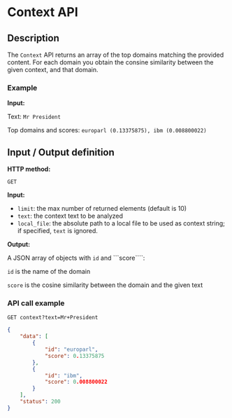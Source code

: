 # Context API

## Description
The ```Context``` API returns an array of the top domains matching the provided content.
For each domain you obtain the consine similarity between the given context, and that domain.

### Example

**Input:**

Text:
```Mr President```

Top domains and scores:
```europarl (0.13375875), ibm (0.008800022)```

## Input / Output definition

**HTTP method:**

``` GET ```

**Input:**

* ```limit```: the max number of returned elements (default is 10)
* ```text```: the context text to be analyzed
* ```local_file```: the absolute path to a local file to be used as context string; if specified, ```text``` is ignored. 

**Output:**

A JSON array of objects with ```id``` and ```score````:

```id``` is the name of the domain

```score``` is the cosine similarity between the domain and the given text

### API call example

```GET context?text=Mr+President```

```json
{
    "data": [
        {
            "id": "europarl",
            "score": 0.13375875
        },
        {
            "id": "ibm",
            "score": 0.008800022
        }
    ],
    "status": 200
}
```
